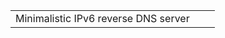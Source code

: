 <table cellpadding='0' width='100%' cellspacing='0' border='0'><tr>
<td width='90%'>
Minimalistic IPv6 reverse DNS server</td>
<td align='right'>
</td>
</tr></table>